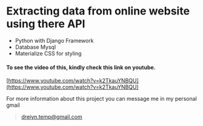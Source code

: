 # Extracting data from online website using there API
* Python with Django Framework
* Database Mysql
* Materialize CSS for styling

#### To see the video of this, kindly check this link on youtube.
[https://www.youtube.com/watch?v=k2TkauYNBQU](https://www.youtube.com/watch?v=k2TkauYNBQU)

For more information about this project you can message me in my personal gmail
> dreiyn.temp@gmail.com
